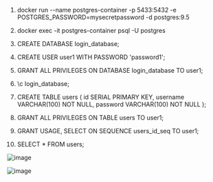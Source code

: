 1. docker run --name postgres-container -p 5433:5432 -e POSTGRES_PASSWORD=mysecretpassword -d postgres:9.5

2. docker exec -it postgres-container psql -U postgres

3. CREATE DATABASE login_database;

4. CREATE USER user1 WITH PASSWORD 'password1';

5. GRANT ALL PRIVILEGES ON DATABASE login_database TO user1;

6. \c login_database;

7. CREATE TABLE users (
    id SERIAL PRIMARY KEY,
    username VARCHAR(100) NOT NULL,
    password VARCHAR(100) NOT NULL
);

8. GRANT ALL PRIVILEGES ON TABLE users TO user1;

9. GRANT USAGE, SELECT ON SEQUENCE users_id_seq TO user1;

10. SELECT * FROM users;





![image](https://github.com/user-attachments/assets/c930bd0e-68c9-415c-b9d3-14dc84a5c856)

![image](https://github.com/user-attachments/assets/bbac9f19-1f6f-4824-bc0e-62c9011275c4)
